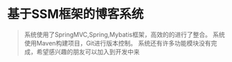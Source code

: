 基于SSM框架的博客系统
==
>系统使用了SpringMVC,Spring,Mybatis框架，高效的的进行了整合。
>系统使用Maven构建项目，Git进行版本控制。
>系统还有许多功能模块没有完成，希望感兴趣的朋友可以加入到开发中来

